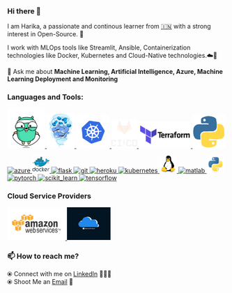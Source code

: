 ### Hi there 👋

<!--
**chebroluharika/chebroluharika** is a ✨ _special_ ✨ repository because its `README.md` (this file) appears on your GitHub profile.
-->

I am Harika, a passionate and continous learner from [🇮🇳](https://en.wikipedia.org/wiki/India)&nbsp;with a strong interest in Open-Source. 🎯

I work with MLOps tools like Streamlit, Ansible, Containerization technologies like Docker, Kubernetes and Cloud-Native technologies.☁️🚀

💬 Ask me about **Machine Learning, Artificial Intelligence, Azure, Machine Learning Deployment and Monitoring**

<h3 align="left">Languages and Tools:</h3>
<p float="left">
  <a href="https://golang.org/" target="_blank" >
    <img src="https://raw.githubusercontent.com/chebroluharika/chebroluharika/master/assets/golang.gif"  height="90" />
  </a>
  <a href="https://www.docker.com/" target="_blank" >
    <img src="https://raw.githubusercontent.com/chebroluharika/chebroluharika/master/assets/docker.gif"  height="80" /> 
  </a>
  <a href="https://kubernetes.io/" target="_blank" >
    <img src="https://raw.githubusercontent.com/chebroluharika/chebroluharika/master/assets/k8s.gif"  height="75" />
  </a>
  <a href="https://docs.gitlab.com/ee/ci/" target="_blank" >
    <img src="https://raw.githubusercontent.com/chebroluharika/chebroluharika/master/assets/cicd.gif"  height="65" />
  </a>
  <a href="https://www.terraform.io/" target="_blank" >
    <img src="https://raw.githubusercontent.com/chebroluharika/chebroluharika/master/assets/terraform.gif" width="120" />
  </a>
   <a href="https://www.python.org/" target="_blank" >
    <img src="https://raw.githubusercontent.com/chebroluharika/chebroluharika/master/assets/python.gif" height="75" />
  </a>
 </p>

<p align="left"> <a href="https://azure.microsoft.com/en-in/" target="_blank"> <img src="https://www.vectorlogo.zone/logos/microsoft_azure/microsoft_azure-icon.svg" alt="azure" width="40" height="40"/> </a> <a href="https://www.docker.com/" target="_blank"> <img src="https://raw.githubusercontent.com/devicons/devicon/master/icons/docker/docker-original-wordmark.svg" alt="docker" width="40" height="40"/> </a> <a href="https://flask.palletsprojects.com/" target="_blank"> <img src="https://www.vectorlogo.zone/logos/pocoo_flask/pocoo_flask-icon.svg" alt="flask" width="40" height="40"/> </a> <a href="https://git-scm.com/" target="_blank"> <img src="https://www.vectorlogo.zone/logos/git-scm/git-scm-icon.svg" alt="git" width="40" height="40"/> </a> <a href="https://heroku.com" target="_blank"> <img src="https://www.vectorlogo.zone/logos/heroku/heroku-icon.svg" alt="heroku" width="40" height="40"/> </a> <a href="https://kubernetes.io" target="_blank"> <img src="https://www.vectorlogo.zone/logos/kubernetes/kubernetes-icon.svg" alt="kubernetes" width="40" height="40"/> </a> <a href="https://www.linux.org/" target="_blank"> <img src="https://raw.githubusercontent.com/devicons/devicon/master/icons/linux/linux-original.svg" alt="linux" width="40" height="40"/> </a> <a href="https://www.mathworks.com/" target="_blank"> <img src="https://upload.wikimedia.org/wikipedia/commons/2/21/Matlab_Logo.png" alt="matlab" width="40" height="40"/> </a> <a href="https://www.python.org" target="_blank"> <img src="https://raw.githubusercontent.com/devicons/devicon/master/icons/python/python-original.svg" alt="python" width="40" height="40"/> </a> <a href="https://pytorch.org/" target="_blank"> <img src="https://www.vectorlogo.zone/logos/pytorch/pytorch-icon.svg" alt="pytorch" width="40" height="40"/> </a> <a href="https://scikit-learn.org/" target="_blank"> <img src="https://upload.wikimedia.org/wikipedia/commons/0/05/Scikit_learn_logo_small.svg" alt="scikit_learn" width="40" height="40"/> </a> <a href="https://www.tensorflow.org" target="_blank"> <img src="https://www.vectorlogo.zone/logos/tensorflow/tensorflow-icon.svg" alt="tensorflow" width="40" height="40"/> </a> </p>

### Cloud Service Providers
 
<p float="left"> 
  <a href="https://aws.amazon.com/" target="_blank" >
    <img src="https://raw.githubusercontent.com/chebroluharika/chebroluharika/master/assets/aws.gif"  height="75" />
  </a>
    <a href="https://azure.microsoft.com/en-us/" target="_blank" >
    <img src="https://raw.githubusercontent.com/chebroluharika/chebroluharika/master/assets/azure.gif"  height="75" />
  </a>
 </p>



### 📫 How to reach me? 

  ⦿ Connect with me on [LinkedIn](https://www.linkedin.com/in/chebrolu-bala-sai-harika) :woman:🏻‍💻 <br>
  ⦿ Shoot Me an [Email](mailto:chebroluharika@gmail.com) 💌 <br>
